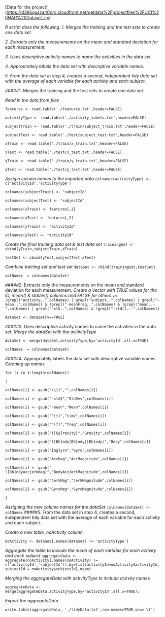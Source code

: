 [Data for the project] (https://d396qusza40orc.cloudfront.net/getdata%2Fprojectfiles%2FUCI%20HAR%20Dataset.zip)

*R script does the following:*
*1. Merges the training and the test sets to create one data set.*

*2. Extracts only the measurements on the mean and standard deviation for each measurement.*

*3. Uses descriptive activity names to name the activities in the data set*

*4. Appropriately labels the data set with descriptive variable names.*

*5. From the data set in step 4, creates a second, independent tidy data set with the average of each variable for each activity and each subject.*


#####1. Merges the training and the test sets to create one data set.

*Read in the data from files*

`features <- read.table('./features.txt',header=FALSE)`

`activityType <- read.table('./activity_labels.txt',header=FALSE)`

`subjectTrain <- read.table('./train/subject_train.txt',header=FALSE)`

`subjectTest <- read.table('./test/subject_test.txt',header=FALSE)`

`xTrain <- read.table('./train/x_train.txt',header=FALSE)`

`xTest <- read.table('./test/x_test.txt',header=FALSE)`

`yTrain <- read.table('./train/y_train.txt',header=FALSE)`

`yTest <- read.table('./test/y_test.txt',header=FALSE)`

*Assigin column names to the imported data*
`colnames(activityType) <- c('activityId','activityType')`

`colnames(subjectTrain) <- "subjectId"`

`colnames(subjectTest) <- "subjectId"`

`colnames(xTrain) <- features[,2]`

`colnames(xTest) <- features[,2]`

`colnames(yTrain) <- "activityId"`

`colnames(yTest) <- "activityId"`

*Create the final training data set & test data set*
`trainingSet <- cbind(yTrain,subjectTrain,xTrain)`

`testSet <- cbind(yTest,subjectTest,xTest)`

*Combine training set and test set*
`dataSet <- rbind(trainingSet,testSet)`

`colNames  = colnames(dataSet)`

#####2. Extracts only the measurements on the mean and standard deviation for each measurement.
*Create a Vector with TRUE values for the ID, mean() & stddev() columns and FALSE for others*
`v<-(grepl("activity..",colNames) | grepl("subject..",colNames) | grepl("-mean..",colNames) & !grepl("-meanFreq..",colNames) & !grepl("mean..-",colNames) | grepl("-std..",colNames) & !grepl("-std()..-",colNames))`

`dataSet <- dataSet[v==TRUE]`

#####3. Uses descriptive activity names to name the activities in the data set.
*Merge the dataSet with the acitivityType*

`dataSet <- merge(dataSet,activityType,by='activityId',all.x=TRUE)`

`colNames  = colnames(dataSet)`

#####4. Appropriately labels the data set with descriptive variable names.
*Cleaning up names*

`for (i in 1:length(colNames))` 

`{` 

`colNames[i] <- gsub("\\()","",colNames[i])`

`colNames[i] <- gsub("-std$","StdDev",colNames[i])`

`colNames[i] <- gsub("-mean","Mean",colNames[i])`

`colNames[i] <- gsub("^(t)","time",colNames[i])`

`colNames[i] <- gsub("^(f)","freq",colNames[i])`

`colNames[i] <- gsub("([Gg]ravity)","Gravity",colNames[i])`

`colNames[i] <- gsub("([Bb]ody[Bb]ody|[Bb]ody)","Body",colNames[i])`

`colNames[i] <- gsub("[Gg]yro","Gyro",colNames[i])`

`colNames[i] <- gsub("AccMag","AccMagnitude",colNames[i])`

`colNames[i] <- gsub("([Bb]odyaccjerkmag)","BodyAccJerkMagnitude",colNames[i])`

`colNames[i] <- gsub("JerkMag","JerkMagnitude",colNames[i])`

`colNames[i] <- gsub("GyroMag","GyroMagnitude",colNames[i])`

`}`

*Assigning the new column names for the dataSet*
`colnames(dataSet) <- colNames`
#####5. From the data set in step 4, creates a second, independent tidy data set with the average of each variable for each activity and each subject.

*Create a new table, noActivity column*

`noActivity <- dataSet[,names(dataSet) != 'activityType']`

*Aggregate the table to include the mean of each variable for each activity and each subject*
`aggregateData <- aggregate(noActivity[,names(noActivity) != c('activityId','subjectId')],by=list(activityId=noActivity$activityId,subjectId = noActivity$subjectId),mean)`

*Merging the aggregateData with activityType to include acitvity names*

`aggregateData <- merge(aggregateData,activityType,by='activityId',all.x=TRUE);`

*Export the aggregateData*
 
`write.table(aggregateData, './tidyData.txt',row.names=TRUE,sep='\t')`
